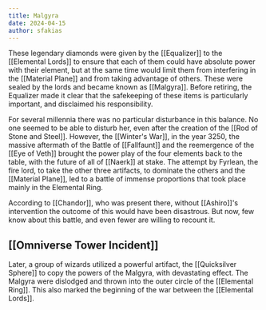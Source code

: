 ```yaml
---
title: Malgyra
date: 2024-04-15
author: sfakias
---
```


These legendary diamonds were given by the [[Equalizer]] to the [[Elemental Lords]] to ensure that each of them could have absolute power with their element, but at the same time would limit them from interfering in the [[Material Plane]] and from taking advantage of others. These were sealed by the lords and became known as [[Malgyra]]. Before retiring, the Equalizer made it clear that the safekeeping of these items is particularly important, and disclaimed his responsibility.

For several millennia there was no particular disturbance in this balance. No one seemed to be able to disturb her, even after the creation of the [[Rod of Stone and Steel]]. However, the [[Winter's War]], in the year 3250, the massive aftermath of the Battle of [[Fallfaunt]] and the reemergence of the [[Eye of Veth]] brought the power play of the four elements back to the table, with the future of all of [[Naerk]] at stake. The attempt by Fyrlean, the fire lord, to take the other three artifacts, to dominate the others and the [[Material Plane]], led to a battle of immense proportions that took place mainly in the Elemental Ring.

According to [[Chandor]], who was present there, without [[Ashiro]]'s intervention the outcome of this would have been disastrous. But now, few know about this battle, and even fewer are willing to recount it.

## [[Omniverse Tower Incident]]

Later, a group of wizards utilized a powerful artifact, the [[Quicksilver Sphere]] to copy the powers of the Malgyra, with devastating effect. The Malgyra were dislodged and thrown into the outer circle of the [[Elemental Ring]]. This also marked the beginning of the war between the [[Elemental Lords]].